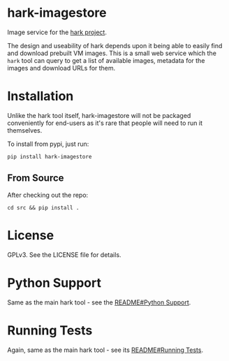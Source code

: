 # hark-imagestore

Image service for the [hark project](https://hark-project.net).

The design and useability of hark depends upon it being able to easily find and
download prebuilt VM images. This is a small web service which the `hark` tool
can query to get a list of available images, metadata for the images and download URLs for them.

# Installation

Unlike the hark tool itself, hark-imagestore will not be packaged conveniently
for end-users as it's rare that people will need to run it themselves.

To install from pypi, just run:

	pip install hark-imagestore

## From Source

After checking out the repo:

	cd src && pip install .

# License

GPLv3. See the LICENSE file for details.

# Python Support

Same as the main hark tool - see the [README#Python Support](https://github.com/hark-project/hark#python-support).

# Running Tests

Again, same as the main hark tool - see its [README#Running Tests](https://github.com/hark-project/hark#running-tests).
